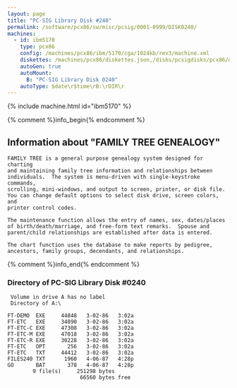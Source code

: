 ```yaml
---
layout: page
title: "PC-SIG Library Disk #240"
permalink: /software/pcx86/sw/misc/pcsig/0001-0999/DISK0240/
machines:
  - id: ibm5170
    type: pcx86
    config: /machines/pcx86/ibm/5170/cga/1024kb/rev3/machine.xml
    diskettes: /machines/pcx86/diskettes.json,/disks/pcsigdisks/pcx86/diskettes.json
    autoGen: true
    autoMount:
      B: "PC-SIG Library Disk 0240"
    autoType: $date\r$time\rB:\rDIR\r
---
```


{% include machine.html id="ibm5170" %}

{% comment %}info_begin{% endcomment %}

## Information about "FAMILY TREE GENEALOGY"

    FAMILY TREE is a general purpose genealogy system designed for charting
    and maintaining family tree information and relationships between
    individuals.  The system is menu-driven with single-keystroke commands,
    scrolling, mini-windows, and output to screen, printer, or disk file.
    You can change default options to select disk drive, screen colors, and
    printer control codes.
    
    The maintenance function allows the entry of names, sex, dates/places
    of birth/death/marriage, and free-form text remarks.  Spouse and
    parent/child relationships are established after data is entered.
    
    The chart function uses the database to make reports by pedigree,
    ancestors, family groups, decendants, and relationships.
{% comment %}info_end{% endcomment %}


### Directory of PC-SIG Library Disk #0240

     Volume in drive A has no label
     Directory of A:\

    FT-DEMO  EXE     44848   3-02-86   3:02a
    FT-ETC   EXE     34890   3-02-86   3:02a
    FT-ETC-C EXE     47308   3-02-86   3:02a
    FT-ETC-M EXE     47018   3-02-86   3:02a
    FT-ETC-R EXE     30228   3-02-86   3:02a
    FT-ETC   OPT       256   3-02-86   3:02a
    FT-ETC   TXT     44412   3-02-86   3:02a
    FILES240 TXT      1960   4-06-87   4:28p
    GO       BAT       378   4-06-87   4:28p
            9 file(s)     251298 bytes
                           66560 bytes free

